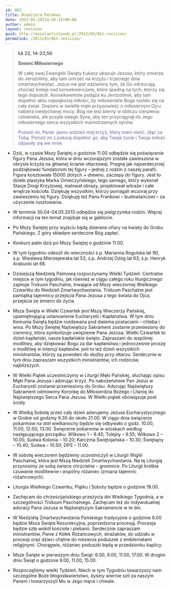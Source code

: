 ```yaml
---
id: 862
title: Niedziela Palmowa
date: 2013-03-28T14:58:33+00:00
author: admin
layout: revision
guid: http://anielaolsztynek.pl/2013/03/861-revision/
permalink: /2013/03/861-revision/
---
```

> **Łk 22, 14-23,56**
> 
> **Śmierć Miłosiernego**
> 
> W całej swej Ewangelii Święty Łukasz ukazuje Jezusa, który zmierza do Jerozolimy, aby tam umrzeć na krzyżu i trzeciego dnia zmartwychwstać. Jezus nie jest zdziwiony tym, że Go odrzucają, chociaż boleje nad konsekwencjami, które spadną na tych, którzy się tego dopuścili. Konsekwentnie podąża ku Jerozolimie, aby tam dopełnić aktu największej miłości, by miłosierdzie Boga rozlało się na cały świat. Dopiero w świetle męki przypowieść o miłosiernym Ojcu nabiera niesłychanej mocy. Bóg nie jest bierny w obliczu cierpienia człowieka, ale posyła swego Syna, aby ten przyciągnął do Jego miłosiernego serca wszystkich marnotrawnych synów.
> 
> <span style="color: #666699;">Pozwól mi, Panie, jasno widzieć mój krzyż, który mam nieść, idąc za Tobą. Pomóż mi z pokorą dopełnić go, aby Twoje życie i Twoja miłość objawiły się we mnie.</span>

  * Dziś, w czasie Mszy Świętej o godzinie 11.00 odbędzie się poświęcenie figury Pana Jezusa, która w dniu wczorajszym została zawieszona w obrysie krzyża na głównej ścianie ołtarzowej. Pragnę jak najserdeczniej podziękować fundatorom tej figury &#8211; jednej z rodzin z naszej parafii. Figura kosztowała 15000 złotych + drewno, zaczepy do figury. Jest to dzieło plastyka Marka Omieczyńskiego, tego samego, który wykonał Stacje Drogi Krzyżowej, malował obrazy, projektował witraże i całe wnętrze kościoła. Dziękuję wszystkim, którzy pomagali wczoraj przy zawieszeniu tej figury. Dziękuję też Panu Frankowi &#8211; budowlańcowi &#8211; za użyczenie rusztowania.
  * W terminie 30.04-04.05.2013 odbędzie się pielgrzymka rodzin. Więcej informacji na ten temat znajduje się w gablocie.
  * Po Mszy Świętej przy wyjściu będą zbierane ofiary na kwiaty do Grobu Pańskiego. Z góry składam serdeczne Bóg zapłać.
  * Konkurs palm dziś po Mszy Świętej o godzinie 11.00.
  * W tym tygodniu odeszli do wieczności ś.p. Marianna Rogulska lat 90, ś.p. Wiesława Mierzejewska lat 53, ś.p. Andrzej Ożóg lat 63, ś.p. Henryk Arabucki lat 66.

  * Dzisiejszą Niedzielą Palmową rozpoczynamy Wielki Tydzień. Centralne miejsce w tym tygodniu, jak również w ciągu całego roku liturgicznego zajmuje Triduum Paschalne, trwające od Mszy wieczornej Wielkiego Czwartku do Niedzieli Zmartwychwstania. Triduum Paschalne jest pamiątką tajemnicy przejścia Pana Jezusa z tego świata do Ojca, przejścia ze śmierci do życia.
  * Msza Święta w Wielki Czwartek jest Mszą Wieczerzy Pańskiej, upamiętniającą ustanowienie Eucharystii i Kapłaństwa. W tym dniu Komunia Święta będzie rozdawana pod dwiema postaciami &#8211; chleba i wina. Po Mszy Świętej Najświętszy Sakrament zostanie przeniesiony do ciemnicy, która symbolizuje uwięzienie Pana Jezusa. Wielki Czwartek to dzień kapłański, nasze kapłańskie święto. Zapraszam do wspólnej modlitwy, aby dziękować Bogu za dar kapłaństwa i jednocześnie proszę o modlitwę w intencji kapłanów. jest to też dzień wszystkich ministrantów, którzy są powołani do służby przy ołtarzu. Serdecznie w tym dniu zapraszam wszystkich ministrantów, ich rodziców, najbliższych.
  * W Wielki Piątek uczestniczymy w Liturgii Męki Pańskiej, słuchając opisu Męki Pana Jezusa i adorując krzyż. Po nabożeństwie Pan Jezus w Eucharystii zostanie przeniesiony do Grobu. Adorując Najświętszy Sakrament odmówimy Koronkę do Miłosierdzia Bożego i Litanię do Najświętszego Serca Pana Jezusa. W Wielki piątek obowiązuje post ścisły.
  * W Wielką Sobotę przez cały dzień adorujemy Jezusa Eucharystycznego w Grobie od godziny 9.30 do około 21.00. W ciągu dnia święcenie pokarmów na stół wielkanocny będzie się odbywało o godz. 10.00, 11.00, 12.00, 13.00. Święcenie pokarmów w wioskach według następującego porządku: Wilkowo 1 &#8211; 9.45; Tolejny &#8211; 9.55; Wilkowo 2 &#8211; 10.05; Sudwa Kolonia &#8211; 10.20; Karczma Świętojańska &#8211; 10.30; Świętajny &#8211; 10.40; Sudwa &#8211; 10.50; DPS &#8211; 11.00.
  * W sobotę wieczorem będziemy uczestniczyli w Liturgii Wigilii Paschalnej, która jest Mszą Niedzieli Zmartwychwstania. Na tę Liturgię przynosimy ze sobą świece chrzcielne &#8211; gromnice. Po Liturgii krótkie czuwanie modlitewne i wspólny różaniec (zmiana tajemnic różańcowych).
  * Liturgia Wielkiego Czwartku, Piątku i Soboty będzie o godzinie 18.00.
  * Zachęcam do chrześcijańskiego przeżycia dni Wielkiego Tygodnia, a w szczególności Triduum Paschalnego. Zachęcam też do indywidualnej adoracji Pana Jezusa w Najświętszym Sakramencie w te dni.
  * W Niedzielę Zmartwychwstania Pańskiego tradycyjnie o godzinie 6.00 będzie Msza Święta Rezurekcyjna, poprzedzona procesją. Procesja będzie szła wokół kościoła i plebanii. Serdecznie zapraszam ministrantów, Panie z Kółek Różańcowych, strażaków, do udziału w procesji oraz dzieci chętne do niesienia poduszek z emblematami religijnymi. Chorągwie, różaniec poduszki będą w przedsionku kaplicy.
  * Msze Święte w pierwszym dniu Świąt: 6.00, 9.00, 11.00, 17.00. W drugim dniu Świąt o godzinie 9.00, 11.00, 15.00.
  * Rozpoczęliśmy wielki Tydzień. Niech w tym Tygodniu towarzyszy nam szczególne Boże błogosławieństwo, byśmy wiernie szli za naszym Panem i towarzyszyli Mu w Jego męce i chwale.
